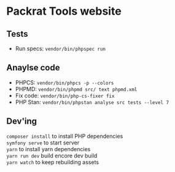 # Packrat Tools website

## Tests

* Run specs: `vendor/bin/phpspec run`

## Anaylse code

* PHPCS: `vendor/bin/phpcs -p --colors`
* PHPMD: `vendor/bin/phpmd src/ text phpmd.xml`
* Fix code: `vendor/bin/php-cs-fixer fix`
* PHP Stan: `vendor/bin/phpstan analyse src tests --level 7`

## Dev'ing

`composer install` to install PHP dependencies  
`symfony serve` to start server  
`yarn` to install yarn dependencies  
`yarn run dev` build encore dev build  
`yarn watch` to keep rebuilding assets  
